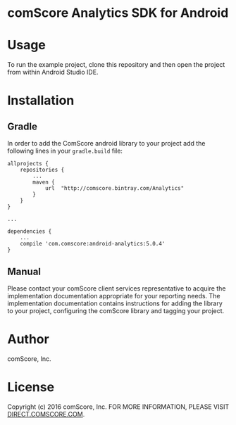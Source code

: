# comScore Analytics SDK for Android

Usage
=====

To run the example project, clone this repository and then open the project from within Android Studio IDE.

Installation
============

Gradle
---------

In order to add the ComScore android library to your project add the following lines in your `gradle.build` file: 


```
allprojects {
    repositories {
    	...
        maven {
            url  "http://comscore.bintray.com/Analytics"
        }
    }
}

...

dependencies {
	...
    compile 'com.comscore:android-analytics:5.0.4'
}

```

Manual
------

Please contact your comScore client services representative to acquire the implementation documentation appropriate for your reporting needs. The implementation documentation contains instructions for adding the library to your project, configuring the comScore library and tagging your project.

Author
======

comScore, Inc.

License
=======

Copyright (c) 2016 comScore, Inc.
FOR MORE INFORMATION, PLEASE VISIT [DIRECT.COMSCORE.COM](http://direct.comscore.com).